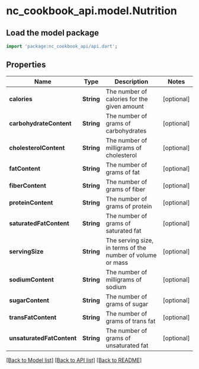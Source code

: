 # nc_cookbook_api.model.Nutrition

## Load the model package
```dart
import 'package:nc_cookbook_api/api.dart';
```

## Properties
Name | Type | Description | Notes
------------ | ------------- | ------------- | -------------
**calories** | **String** | The number of calories for the given amount | [optional] 
**carbohydrateContent** | **String** | The number of grams of carbohydrates | [optional] 
**cholesterolContent** | **String** | The number of milligrams of cholesterol | [optional] 
**fatContent** | **String** | The number of grams of fat | [optional] 
**fiberContent** | **String** | The number of grams of fiber | [optional] 
**proteinContent** | **String** | The number of grams of protein | [optional] 
**saturatedFatContent** | **String** | The number of grams of saturated fat | [optional] 
**servingSize** | **String** | The serving size, in terms of the number of volume or mass | [optional] 
**sodiumContent** | **String** | The number of milligrams of sodium | [optional] 
**sugarContent** | **String** | The number of grams of sugar | [optional] 
**transFatContent** | **String** | The number of grams of trans fat | [optional] 
**unsaturatedFatContent** | **String** | The number of grams of unsaturated fat | [optional] 

[[Back to Model list]](../README.md#documentation-for-models) [[Back to API list]](../README.md#documentation-for-api-endpoints) [[Back to README]](../README.md)


